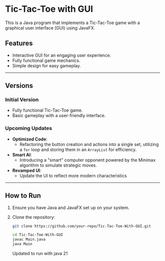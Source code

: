 # Tic-Tac-Toe with GUI

This is a Java program that implements a Tic-Tac-Toe game with a graphical user interface (GUI) using JavaFX.

## Features
- Interactive GUI for an engaging user experience.
- Fully functional game mechanics.
- Simple design for easy gameplay.

---

## Versions

### Initial Version
- Fully functional Tic-Tac-Toe game.
- Basic gameplay with a user-friendly interface.

### Upcoming Updates
- **Optimized Code**: 
  - Refactoring the button creation and actions into a single set, utilizing a `for` loop and storing them in an `ArrayList` for efficiency.
- **Smart AI**: 
  - Introducing a "smart" computer opponent powered by the Minimax algorithm to simulate strategic moves.
- **Revamped UI**:
  - Update the UI to reflect more modern characteristics

---

## How to Run
1. Ensure you have Java and JavaFX set up on your system.
2. Clone the repository:
   ```bash
   git clone https://github.com/your-repo/Tic-Tac-Toe-With-GUI.git

   cd Tic-Tac-Toe-With-GUI
   javac Main.java
   java Main

   ```

   Updated to run with java 21

